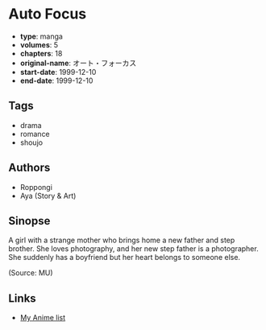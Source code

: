 # Auto Focus

-   **type**: manga
-   **volumes**: 5
-   **chapters**: 18
-   **original-name**: オート・フォーカス
-   **start-date**: 1999-12-10
-   **end-date**: 1999-12-10

## Tags

-   drama
-   romance
-   shoujo

## Authors

-   Roppongi
-   Aya (Story & Art)

## Sinopse

A girl with a strange mother who brings home a new father and step brother. She loves photography, and her new step father is a photographer. She suddenly has a boyfriend but her heart belongs to someone else.

(Source: MU)

## Links

-   [My Anime list](https://myanimelist.net/manga/4099/Auto_Focus)

